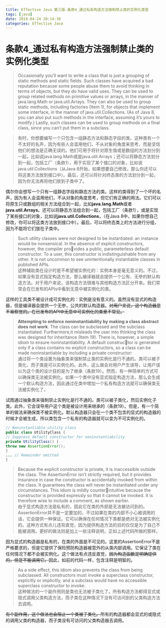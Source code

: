 ```yaml
---
title: Effective Java 第三版-条款4_通过私有构造方法强制禁止类的实例化类型
tags: [java]
date: 2019-04-24 20:14:38
categories: Effective Java
---
```


# 条款4_通过私有构造方法强制禁止类的实例化类型

>Occasionally you’ll want to write a class that is just a grouping of static methods and static fields. Such classes have acquired a bad reputation because some people abuse them to avoid thinking in terms of objects, but they do have valid uses. They can be used to group related methods on primitive values or arrays, in the manner of java.lang.Math or java.util.Arrays. They can also be used to group static methods, including factories (Item 1), for objects that implement some interface, in the manner of java.util.Collections. (As of Java 8, you can also put such methods in the interface, assuming it’s yours to modify.) Lastly, such classes can be used to group methods on a final class, since you can’t put them in a subclass.		

<!--more-->

>有时，你想要编写⼀个只包含⼀组静态⽅法和静态字段的类。这种类有⼀个不太好的名声，因为有些⼈会滥⽤他们，不从对象的⻆度来思考，⽽是坚信他们的想法是正确⽆误的。他们可⽤于将针对原⽣值或是数组的⽅法划分到⼀起，⽐如说java.lang.Math或是java.util.Arrays；还可以将静态⽅法划分到⼀起，包括⼯⼚（条款1），⽤于实现了某个接⼝的对象，⽐如说java.util.Collections（从Java 8开始，如果想要⾃⼰修改，那么你还可以将这类⽅法放到接⼝中）。最后，还可以将针对终态类的⽅法划分到⼀起，因为你⽆法再将他们放到⼦类中了。




偶尔你会想写一个只有一组静态字段和静态方法的类。这样的类得到了一个坏的名声，因为有人会滥用他们，不从对象的角度思考，但它们有正确的用法。它们可以将原生只或数组的相关方法组合到一起，比如**java.lang.Math**或者**java.util.Arrays**。还可以将静态方法组合到一起，包括工厂（条款1），或是实现了某些接口的对象，比如说**java.util.Collections**，（在Java 8中，如果你想自己修改，你可以将这类方法放到接口中）。最后，可以将终态类上的方法进行分组，因为不能将它们放在子类中。


>Such utility classes were not designed to be instantiated: an instance would be nonsensical. In the absence of explicit constructors, however, the compiler provides a public, parameterless default constructor. To a user, this constructor is indistinguishable from any other. It is not uncommon to see unintentionally instantiable classes in published APIs.		
>这种辅助类在设计时是不希望被实例化的：实例本身是毫⽆意义的。不过，如果没有显式指定构造⽅法，那么编译器就会提供⼀个公有、⽆參的默认构造⽅法。对于⽤户来说，该构造⽅法很难与其他构造⽅法区分开来。我们常常会在已发布的APIs中看到⽆意中被实例化的类。

这样的工具类不被设计成可实例化的：实例是没有意义的。虽然没有显式的构造器，但是编译器会提供一个无参，公共的默认构造器。~~对用户来说，这个构造器是不易察觉的。在已发布的API中无意中可实例化的类里不常见。~~

>**Attempting to enforce noninstantiability by making a class abstract does not work**. The class can be subclassed and the subclass instantiated. Furthermore,it misleads the user into thinking the class was designed for inheritance (Item 19). There is, however, a simple idiom to ensure noninstantiability. A default constructor is generated only if a class contains no explicit constructors, so a class can be made noninstantiable by including a private constructor:		
>通过将⼀个类设置为抽象类来强制禁⽌类的实例化是⾏不通的。类可以被⼦类化，⽽⼦类是可以实例化的。此外，这么做会对⽤户产⽣误导，让⽤户误以为这个类的设计⽬的是为了继承（条款19）。然⽽，有⼀种简单的⽅式可以确保类⽆法被实例化。如果⼀个类中没有显式指定构造⽅法，那么会⽣成⼀个默认构造⽅法，因此通过在类中增加⼀个私有构造⽅法就可以确保类⽆法被实例化了。


试图通过抽象类来强制禁止实例化是行不通的。类可以被子类化，然后实例化子类。此外，它会误导用户这个类是被设计用来继承的（条款19）。但是，有一个简单的做法来确保类不被实例化。默认构造器只会在一个类不包含的显式的构造器的时候才会被生成，所以类包含一个私有的构造器就可以变为不可实例化的。

```java
// Noninstantiable utility class
public class UtilityClass {
// Suppress default constructor for noninstantiability
private UtilityClass() {
throw new AssertionError();
}
... // Remainder omitted
}
```

>Because the explicit constructor is private, it is inaccessible outside the class. The AssertionError isn’t strictly required, but it provides insurance in case the constructor is accidentally invoked from within the class. It guarantees the class will never be instantiated under any circumstances. This idiom is mildly counterintuitive because the constructor is provided expressly so that it cannot be invoked. It is therefore wise to include a comment, as shown earlier.		
>由于显式构造⽅法是私有的，因此它在类的外部是⽆法被访问到的。AssertionError并不是⼀定要加的，不过如果在类的内部不⼩⼼被调⽤的话，它会提供⼀种保证。它可以确保在任何情况下类都是绝对⽆法被实例化的。这种⽅式有点⼉违背直觉，因为提供构造⽅法的⽬的仅仅是为了⾃⼰不能被调⽤。更好的做法则是加上⼀些注释说明，正如上述代码所做的那样。

因为显式的构造器是私有的，在类的外面是不可见的。这里的AssertionError不是严格要求的，但是它提供了保险预防构造器被意外的从类内部调用。它保证了类在任何情况下都不会被实例化。这个做法有点违反直觉，~~因为构造函数是明确提供的，但是不能调用它。~~因此，如前的代码一样，包含注释是明智的。


>As a side effect, this idiom also prevents the class from being subclassed. All constructors must invoke a superclass constructor, explicitly or implicitly, and a
subclass would have no accessible superclass constructor to invoke.		
>这种做法的⼀个副作⽤则是类也⽆法被⼦类化了。所有构造⽅法都得显式或隐式调⽤⽗类构造⽅法，⽽⼦类在这种情况下没有可访问到的⽗类构造⽅法去调⽤。

~~有个副作用，这个做法也会阻止一个类被子类化。~~所有的构造器都会显式的或隐式的调用父类的构造器，而子类没有可访问的父类构造器去调用。


